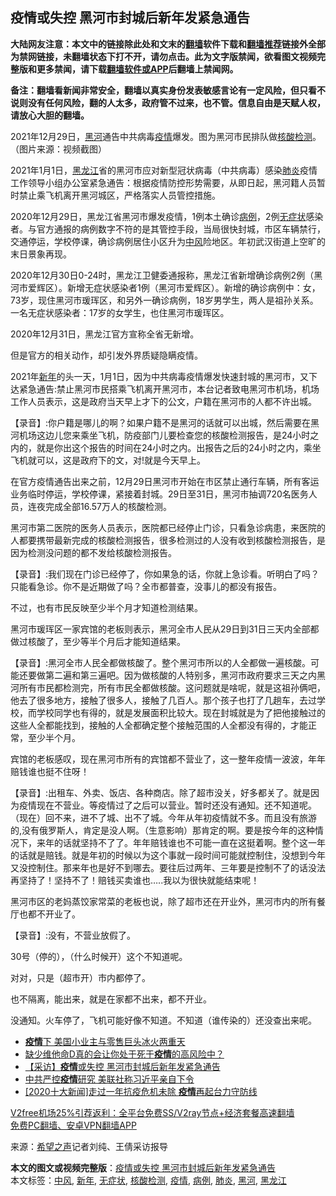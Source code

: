  <h2>疫情或失控 黑河市封城后新年发紧急通告</h2> <p class="notice"><b>大陆网友注意：本文中的链接除此处和文末的<a href="https://github.com/bannedbook/fanqiang" >翻墙</a>软件下载和<a href="https://github.com/killgcd/justmysocks/blob/master/README.md">翻墙推荐</a>链接外全部为禁网链接，未翻墙状态下打不开，请勿点击。此为文字版禁闻，欲看图文视频完整版和更多禁闻，请下载<a href="https://github.com/bannedbook/fanqiang">翻墙软件或APP</a>后翻墙上禁闻网。</p><p>备注：翻墙看新闻非常安全，翻墙以真实身份发表敏感言论有一定风险，但只看不说则没有任何风险，翻的人太多，政府管不过来，也不管。信息自由是天赋人权，请放心大胆的翻墙。</b></p>  <div class="entry"> <p id="conimg">2021年12月29日，<a href="https://www.bannedbook.org/bnews/tag/%e9%bb%91%e6%b2%b3/" class="st_tag internal_tag" rel="tag" title="标签 黑河 下的日志">黑河</a>通告中共病毒<a href="https://www.bannedbook.org/bnews/tag/%E7%96%AB%E6%83%85/" class="st_tag internal_tag" rel="tag" title="标签 疫情 下的日志">疫情</a>爆发。图为黑河市民排队做<a href="https://www.bannedbook.org/bnews/tag/%E6%A0%B8%E9%85%B8%E6%A3%80%E6%B5%8B/" class="st_tag internal_tag" rel="tag" title="标签 核酸检测 下的日志">核酸检测</a>。（图片来源：视频截图）</p> <p>2021年1月1日，<a href="https://www.bannedbook.org/bnews/tag/%e9%bb%91%e9%be%99%e6%b1%9f/" class="st_tag internal_tag" rel="tag" title="标签 黑龙江 下的日志">黑龙江</a>省的黑河市应对新型冠状病毒（中共病毒）感染<a href="https://www.bannedbook.org/bnews/tag/%e8%82%ba%e7%82%8e/" class="st_tag internal_tag" rel="tag" title="标签 肺炎 下的日志">肺炎</a>疫情工作领导小组办公室紧急通告：根据疫情防控形势需要，从即日起，黑河籍人员暂时禁止乘飞机离开黑河城区，严格落实人员管控措施。</p> <p>2020年12月29日，黑龙江省黑河市爆发疫情，1例本土确诊<a href="https://www.bannedbook.org/bnews/tag/%E7%97%85%E4%BE%8B/" class="st_tag internal_tag" rel="tag" title="标签 病例 下的日志">病例</a>，2例<a href="https://www.bannedbook.org/bnews/tag/%E6%97%A0%E7%97%87%E7%8A%B6/" class="st_tag internal_tag" rel="tag" title="标签 无症状 下的日志">无症状</a>感染者。与官方通报的病例数字不符的是其管控手段，当局很快封城，市区车辆禁行，交通停运，学校停课，确诊病例居住小区升为<a href="https://www.bannedbook.org/bnews/tag/%E4%B8%AD%E9%A3%8E/" class="st_tag internal_tag" rel="tag" title="标签 中风 下的日志">中风</a>险地区。年初武汉街道上空旷的末日景象再现。</p> <p>2020年12月30日0-24时，黑龙江卫健委通报称，黑龙江省新增确诊病例2例（黑河市爱辉区）。新增无症状感染者1例（黑河市爱辉区）。新增的确诊病例中：女，73岁，现住黑河市瑗珲区，和另外一确诊病例，18岁男学生，两人是祖孙关系。一名无症状感染者：17岁的女学生，也住黑河市瑗珲区。</p> <p>2020年12月31日，黑龙江官方宣称全省无新增。</p>  <p>但是官方的相关动作，却引发外界质疑隐瞒疫情。</p> <p>2021年<a href="https://www.bannedbook.org/bnews/tag/%E6%96%B0%E5%B9%B4/" class="st_tag internal_tag" rel="tag" title="标签 新年 下的日志">新年</a>的头一天，1月1日，因为中共病毒疫情爆发快速封城的黑河市，又下达紧急通告:禁止黑河市民搭乘飞机离开黑河市，本台记者致电黑河市机场，机场工作人员表示，这是政府当天早上才下的公文，户籍在黑河市的人都不许出城。</p> <p>【录音】:你户籍是哪儿的啊？如果户籍不是黑河的话就可以出城，然后需要在黑河机场这边儿您来乘坐飞机，防疫部门儿要检查您的核酸检测报告，是24小时之内的，就是你出这个报告的时间在24小时之内。出报告之后的24小时之内，乘坐飞机就可以，这是政府下的文，对!就是今天早上。</p> <p>在官方疫情通告出来之前，12月29日黑河市开始在市区禁止通行车辆，所有客运业务临时停运，学校停课，紧接着封城。29日至31日，黑河市抽调720名医务人员，连夜完成全部16.57万人的核酸检测。</p> <p>黑河市第二医院的医务人员表示，医院都已经停止门诊，只看急诊病患，来医院的人都要携带最新完成的核酸检测报告，很多检测过的人没有收到核酸检测报告，是因为检测没问题的都不发给核酸检测报告。</p>  <p>【录音】:我们现在门诊已经停了，你如果急的话，你就上急诊看。听明白了吗？只能看急诊。你不是近期做了吗？全市都普查，没事儿的都没有报告。</p> <p>不过，也有市民反映至少半个月才知道检测结果。</p> <p>黑河市瑗珲区一家宾馆的老板则表示，黑河全市人民从29日到31日三天内全部都做过核酸了，至少等半个月后才能知道结果。</p> <p>【录音】:黑河全市人民全都做核酸了。整个黑河市所以的人全都做一遍核酸。可能还要做第二遍和第三遍吧。因为做核酸的人特别多，黑河市政府要求三天之内黑河所有市民都检测完，所有市民全都做核酸。这问题就是啥呢，就是这祖孙俩吧，他去了很多地方，接触了很多人，接触了几百人。那个孩子也打了几趟车，去过学校，而学校同学也有得的，就是发展面积比较大。现在封城就是为了把他接触过的这些人全都能找到，接触的人全都确定整个接触范围的人全都没有得的，才能正常，至少半个月。</p> <p>宾馆的老板感叹，现在黑河市所有的宾馆都不营业了，这一整年疫情一波波，年年赔钱谁也挺不住呀！</p>  <p>【录音】:出租车、外卖、饭店、各种商店。除了超市没关，好多都关了。就是因为疫情现在不营业。等疫情过了之后可以营业。暂时还没有通知。还不知道呢。（现在）回不来，进不了城、出不了城。今年从年初疫情就不多。而且没有旅游的,没有俄罗斯人，肯定是没人啊。（生意影响）那肯定的啊。要是按今年的这种情况下，来年的话就坚持不了了。年年赔钱谁也不可能一直在这挺着啊。整个这一年的话就是赔钱。就是年初的时候以为这个事就一段时间可能就控制住，没想到今年又没控制住。那来年也是好不到哪去。要往后过两年、三年要是控制不了的话没法再坚持了！坚持不了！赔钱买卖谁也…..我以为很快就能结束呢！</p> <p>黑河市区的老妈蒸饺家常菜的老板也说，除了超市还在开业外，黑河市内的所有餐厅也都不开业了。</p> <p>【录音】:没有，不营业放假了。</p> <p>30号（停的），（什么时候开）这个不知道呢。</p> <p>对对，只是（超市开）市内都停了。</p>  <p>也不隔离，能出来，就是在家都不出来，都不开业。</p> <p>没通知。火车停了，飞机可能好像不知道。不知道（谁传染的）还没查出来呢。</p> <ul class='op-related-articles' title='相关阅读'> <li><a href='https://www.bannedbook.org/bnews/cnnews/20210102/1459520.html' target='_blank'><b>疫情</b>下 美国小业主与零售巨头冰火两重天</a></li> <li><a href='https://www.bannedbook.org/bnews/comments/20210102/1459512.html' target='_blank'>缺少维他命D真的会让你处于死于<b>疫情</b>的高风险中？</a></li> <li><a href='https://www.bannedbook.org/bnews/comments/20210102/1459459.html' target='_blank'>【采访】<b>疫情</b>或失控 黑河市封城后新年发紧急通告</a></li> <li><a href='https://www.bannedbook.org/bnews/cbnews/20210102/1459416.html' target='_blank'>中共严控<b>疫情</b>研究 美联社称习近平亲自下令</a></li> <li><a href='https://www.bannedbook.org/bnews/taiwannews/20210102/1459364.html' target='_blank'>[2020十大新闻]走过一年抗疫危机未除 <b>疫情</b>再起台力守防线</a></li> </ul> <p class="texttj"> <a href="https://github.com/bannedbook/fanqiang/wiki/V2ray%E6%9C%BA%E5%9C%BA" target="_blank">V2free机场25%引荐返利：全平台免费SS/V2ray节点+经济套餐高速翻墙</a><br/> <a href="https://github.com/bannedbook/fanqiang/wiki/%E7%A6%81%E9%97%BB%E7%BD%91%E5%AE%89%E5%8D%93%E7%BF%BB%E5%A2%99%E6%96%B0%E9%97%BBAPP" target="_blank">免费PC翻墙、安卓VPN翻墙APP</a></p><p> 来源：<span class='wp_keywordlink_affiliate'><a href="https://www.soundofhope.org" title="希望之声" target="_blank">希望之声</a></span>记者刘纯、王倩采访报导 </p><a name='sharetosocial'></a>       <div><b>本文的图文或视频完整版</b>：<a href='https://www.bannedbook.org/bnews/cbnews/20210102/1459525.html'>疫情或失控 黑河市封城后新年发紧急通告</a></div>  </div><!--END ENTRY--> <div class="postfooter"> <div>本文标签：<a href="https://www.bannedbook.org/bnews/tag/%E4%B8%AD%E9%A3%8E/" rel="tag">中风</a>, <a href="https://www.bannedbook.org/bnews/tag/%E6%96%B0%E5%B9%B4/" rel="tag">新年</a>, <a href="https://www.bannedbook.org/bnews/tag/%E6%97%A0%E7%97%87%E7%8A%B6/" rel="tag">无症状</a>, <a href="https://www.bannedbook.org/bnews/tag/%E6%A0%B8%E9%85%B8%E6%A3%80%E6%B5%8B/" rel="tag">核酸检测</a>, <a href="https://www.bannedbook.org/bnews/tag/%E7%96%AB%E6%83%85/" rel="tag">疫情</a>, <a href="https://www.bannedbook.org/bnews/tag/%E7%97%85%E4%BE%8B/" rel="tag">病例</a>, <a href="https://www.bannedbook.org/bnews/tag/%e8%82%ba%e7%82%8e/" rel="tag">肺炎</a>, <a href="https://www.bannedbook.org/bnews/tag/%e9%bb%91%e6%b2%b3/" rel="tag">黑河</a>, <a href="https://www.bannedbook.org/bnews/tag/%e9%bb%91%e9%be%99%e6%b1%9f/" rel="tag">黑龙江</a></div>  </div><!--END POSTFOOTER--> 